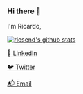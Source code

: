 <!--
**ricsend/ricsend** is a ✨ _special_ ✨ repository because its `README.md` (this file) appears on your GitHub profile.

Here are some ideas to get you started:

- 🔭 I’m currently working on ...
- 🌱 I’m currently learning ...
- 👯 I’m looking to collaborate on ...
- 🤔 I’m looking for help with ...
- 💬 Ask me about ...
- 📫 How to reach me: ...
- 😄 Pronouns: ...
- ⚡ Fun fact: ...
-->

### Hi there 👋

I'm Ricardo,

[![ricsend's github stats](https://github-readme-stats.vercel.app/api?username=ricsend&show_icons=true&theme=default)](https://github.com/ricsend/)

[💼 LinkedIn ](https://linkedin.com/in/ricsend) 

[🐦 Twitter ](https://twitter.com/ricsend)

[📬 Email ](mailto:ricardo@fpf.br)


